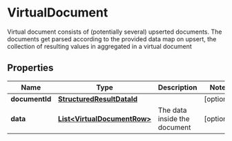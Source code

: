 

# VirtualDocument

Virtual document consists of (potentially several) upserted documents.                The documents get parsed according to the provided data map on upsert, the collection of resulting values in  aggregated in a virtual document

## Properties

Name | Type | Description | Notes
------------ | ------------- | ------------- | -------------
**documentId** | [**StructuredResultDataId**](StructuredResultDataId.md) |  |  [optional]
**data** | [**List&lt;VirtualDocumentRow&gt;**](VirtualDocumentRow.md) | The data inside the document |  [optional]



